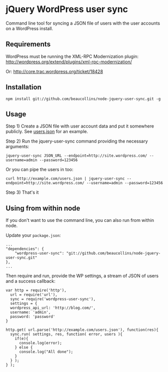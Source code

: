jQuery WordPress user sync
==========================

Command line tool for syncing a JSON file of users with the user accounts on a WordPress install.

Requirements
------------

WordPress must be running the XML-RPC Modernization plugin:
  http://wordpress.org/extend/plugins/xml-rpc-modernization/
  
Or: http://core.trac.wordpress.org/ticket/18428

Installation
-----------------

    npm install git://github.com/beaucollins/node-jquery-user-sync.git -g

Usage
-----------------

Step 1) Create a JSON file with user account data and put it somewhere 
publicly. See [users.json][] for an example.

Step 2) Run the jquery-user-sync command providing the necessary arguments:

    jquery-user-sync JSON_URL --endpoint=http://site.wordpress.com/ --username=admin --password=123456
    
Or you can pipe the users in too:

    curl http://example.com/users.json | jquery-user-sync --endpoint=http://site.wordpress.com/ --username=admin --password=123456

Step 3) That's it

[users.json]: https://github.com/beaucollins/node-jquery-user-sync/blob/master/examples/users.json "Example JSON file for user accounts"

Using from within node
-------------------------------------

If you don't want to use the command line, you can also run from within node.

Update your <code>package.json</code>:
  
    ...
    "dependencies": {
        "wordpress-user-sync": "git://github.com/beaucollins/node-jquery-user-sync.git"
    },
    ...

Then require and run, provide the WP settings, a stream of JSON of users and a success callback:

    var http = require('http'),
      url = require('url'),
      sync = require('wordpress-user-sync'),
      settings = {
      wordpress_api_url: 'http://blog.com/',
      username: 'admin',
      password: 'password'
    }
    
    http.get( url.parse('http://example.com/users.json'), function(res){
      sync.run( settings, res, function( error, users ){
        if(e){
          console.log(error);
        } else {
          console.log("All done");
        }
      } );
    } );
    
    